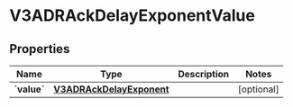 
# V3ADRAckDelayExponentValue

## Properties
Name | Type | Description | Notes
------------ | ------------- | ------------- | -------------
**&#x60;value&#x60;** | [**V3ADRAckDelayExponent**](V3ADRAckDelayExponent.md) |  |  [optional]



